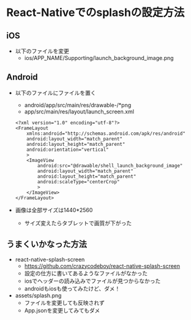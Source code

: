 # React-Nativeでのsplashの設定方法

## iOS
* 以下のファイルを変更
    * ios/APP_NAME/Supporting/launch_background_image.png

## Android
* 以下のファイルにファイルを置く
    * android/app/src/main/res/drawable-/*png
    * app/src/main/res/layout/launch_screen.xml

    ```
    <?xml version="1.0" encoding="utf-8"?>
    <FrameLayout
        xmlns:android="http://schemas.android.com/apk/res/android"
        android:layout_width="match_parent"
        android:layout_height="match_parent"
        android:orientation="vertical"
        >
        <ImageView
            android:src="@drawable/shell_launch_background_image"
            android:layout_width="match_parent"
            android:layout_height="match_parent"
            android:scaleType="centerCrop"
            >
        </ImageView>
    </FrameLayout>
    ```

* 画像は全部サイズは1440*2560
    * サイズ変えたらタブレットで画質が下がった

## うまくいかなった方法
* react-native-splash-screen
    * https://github.com/crazycodeboy/react-native-splash-screen
    * 設定の仕方に書いてあるようなファイルがなかった
    * iosでヘッダーの読み込みでファイルが見つからなかった
    * androidもiosも使ってみたけど、ダメ！
* assets/splash.png
    * ファイルを変更しても反映されず
    * App.jsonを変更してみてもダメ


